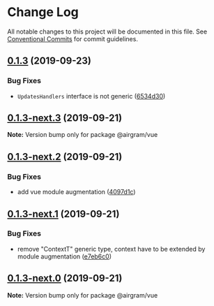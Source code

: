 # Change Log

All notable changes to this project will be documented in this file.
See [Conventional Commits](https://conventionalcommits.org) for commit guidelines.

## [0.1.3](https://github.com/airgram/airgram/compare/@airgram/vue@0.1.3-next.3...@airgram/vue@0.1.3) (2019-09-23)


### Bug Fixes

* `UpdatesHandlers` interface is not generic ([6534d30](https://github.com/airgram/airgram/commit/6534d30))





## [0.1.3-next.3](https://github.com/airgram/airgram/compare/@airgram/vue@0.1.3-next.2...@airgram/vue@0.1.3-next.3) (2019-09-21)

**Note:** Version bump only for package @airgram/vue





## [0.1.3-next.2](https://github.com/airgram/airgram/compare/@airgram/vue@0.1.3-next.1...@airgram/vue@0.1.3-next.2) (2019-09-21)


### Bug Fixes

* add vue module augmentation ([4097d1c](https://github.com/airgram/airgram/commit/4097d1c))





## [0.1.3-next.1](https://github.com/airgram/airgram/compare/@airgram/vue@0.1.3-next.0...@airgram/vue@0.1.3-next.1) (2019-09-21)


### Bug Fixes

* remove "ContextT" generic type, context have to be extended by module augmentation ([e7eb6c0](https://github.com/airgram/airgram/commit/e7eb6c0))





## [0.1.3-next.0](https://github.com/airgram/airgram/compare/@airgram/vue@0.1.2...@airgram/vue@0.1.3-next.0) (2019-09-21)

**Note:** Version bump only for package @airgram/vue
